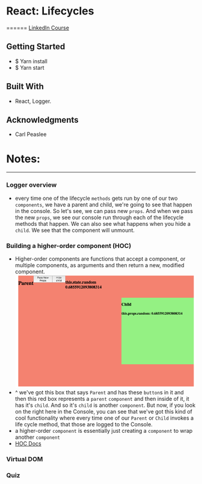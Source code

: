 # React: Lifecycles
======
[LinkedIn Course](https://www.linkedin.com/learning/react-lifecycles/welcome)

## Getting Started
- $ Yarn install
- $ Yarn start

## Built With
- React, Logger.

## Acknowledgments
- Carl Peaslee

# Notes:
------
### Logger overview
- every time one of the lifecycle `methods` gets run by one of our two `components`,
we have a parent and child, we're going to see that happen in the console.
So let's see, we can pass new `props`. And when we pass the new `props`, we see our
console run through each of the lifecycle methods that happen. We can also see
what happens when you hide a `child`. We see that the component will unmount.

### Building a higher-order component (HOC)
- Higher-order components are functions that accept a component, or multiple
components, as arguments and then return a new, modified component.
![alt text](images/loggerExample.png "loggerExample")
- ^ we've got this box that says `Parent` and has these `button`s in it and then
this red box represents a `parent` `component` and then inside of it, it has
it's `child`. And so it's `child` is another `component`. But now, if you look
on the right here in the Console, you can see that we've got this kind of cool
functionality where every time one of our `Parent` or `Child` invokes a life cycle
method, that those are logged to the Console.
- a higher-order `component` is essentially just creating a `component` to wrap another `component`
- [HOC Docs](https://facebook.github.io/react/docs/higher-order-components.html)

### Virtual DOM

### Quiz
